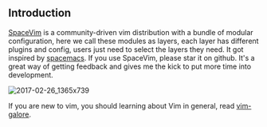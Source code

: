 ## Introduction

[SpaceVim](https://github.com/SpaceVim/SpaceVim) is a community-driven vim distribution with a bundle of modular configuration,
here we call these modules as layers, each layer has different plugins and config, users just need
to select the layers they need. It got inspired by [spacemacs](https://github.com/syl20bnr/spacemacs). If you use SpaceVim,
please star it on github. It's a great way of getting feedback and gives me the kick to
put more time into development.

![2017-02-26_1365x739](https://cloud.githubusercontent.com/assets/13142418/23339920/590f2e9a-fc67-11e6-99ec-794f79ba0902.png)

If you are new to vim, you should learning about Vim in general, read [vim-galore](https://github.com/mhinz/vim-galore).